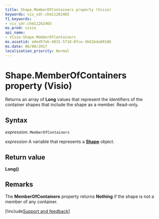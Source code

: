 ```yaml
---
title: Shape.MemberOfContainers property (Visio)
keywords: vis_sdr.chm11262465
f1_keywords:
- vis_sdr.chm11262465
ms.prod: visio
api_name:
- Visio.Shape.MemberOfContainers
ms.assetid: e8ed57eb-4031-5718-07ce-3641bda00186
ms.date: 06/08/2017
localization_priority: Normal
---
```



# Shape.MemberOfContainers property (Visio)

Returns an array of  **Long** values that represent the identifiers of the container shapes that include the shape as a member. Read-only.


## Syntax

_expression_. `MemberOfContainers`

_expression_ A variable that represents a **[Shape](Visio.Shape.md)** object.


## Return value

 **Long()**


## Remarks

The  **MemberOfContainers** property returns **Nothing** if the shape is not a member of any container.

[!include[Support and feedback](~/includes/feedback-boilerplate.md)]